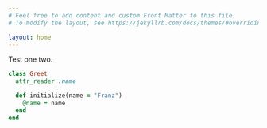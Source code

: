 ```yaml
---
# Feel free to add content and custom Front Matter to this file.
# To modify the layout, see https://jekyllrb.com/docs/themes/#overriding-theme-defaults

layout: home
---
```


Test one two.

```ruby
class Greet
  attr_reader :name

  def initialize(name = "Franz")
    @name = name
  end
end
```
